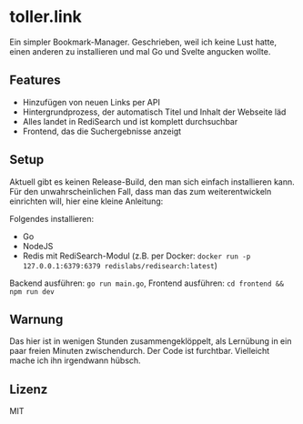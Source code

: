 # toller.link

Ein simpler Bookmark-Manager. Geschrieben, weil ich keine Lust hatte, einen anderen zu installieren und mal Go und Svelte angucken wollte.

## Features

- Hinzufügen von neuen Links per API
- Hintergrundprozess, der automatisch Titel und Inhalt der Webseite läd
- Alles landet in RediSearch und ist komplett durchsuchbar
- Frontend, das die Suchergebnisse anzeigt

## Setup

Aktuell gibt es keinen Release-Build, den man sich einfach installieren kann. Für den unwahrscheinlichen Fall, dass man das zum weiterentwickeln einrichten will, hier eine kleine Anleitung:

Folgendes installieren:

- Go
- NodeJS
- Redis mit RediSearch-Modul (z.B. per Docker: `docker run -p 127.0.0.1:6379:6379 redislabs/redisearch:latest`)

Backend ausführen: `go run main.go`, Frontend ausführen: `cd frontend && npm run dev`

## Warnung

Das hier ist in wenigen Stunden zusammengeklöppelt, als Lernübung in ein paar freien Minuten zwischendurch. Der Code ist furchtbar. Vielleicht mache ich ihn irgendwann hübsch.


## Lizenz

MIT
